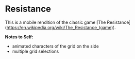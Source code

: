 # Resistance
This is a mobile rendition of the classic game [The Resistance] (https://en.wikipedia.org/wiki/The_Resistance_(game)).

**Notes to Self:**
* animated characters of the grid on the side
* multiple grid selections
